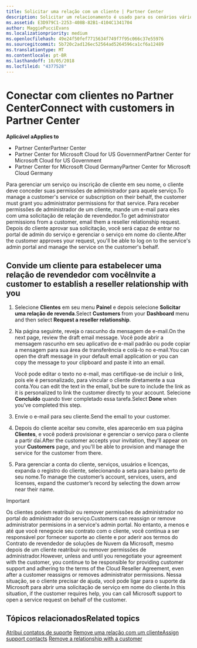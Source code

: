 ```yaml
---
title: Solicitar uma relação com um cliente | Partner Center
description: Solicitar um relacionamento é usado para os cenários vários parceiros e vários canais. Também será útil se um cliente remover seus privilégios de administrador e você precisar restaurá-los para fornecer provisionamento ou suporte.
ms.assetid: E3D979C1-2253-408B-82B1-4104C1341704
author: MaggiePucciEvans
ms.localizationpriority: medium
ms.openlocfilehash: 49e24f50fef7715634f749f7f95c066c37e55976
ms.sourcegitcommit: 5b720c2ad126ec52564ad5264596ca1cf6a12489
ms.translationtype: MT
ms.contentlocale: pt-BR
ms.lasthandoff: 10/05/2018
ms.locfileid: "4377528"
---
```

# <a name="connect-with-customers-in-partner-center"></a><span data-ttu-id="c0525-104">Conectar com clientes no Partner Center</span><span class="sxs-lookup"><span data-stu-id="c0525-104">Connect with customers in Partner Center</span></span>

**<span data-ttu-id="c0525-105">Aplicável a</span><span class="sxs-lookup"><span data-stu-id="c0525-105">Applies to</span></span>**

-  <span data-ttu-id="c0525-106">Partner Center</span><span class="sxs-lookup"><span data-stu-id="c0525-106">Partner Center</span></span>
-  <span data-ttu-id="c0525-107">Partner Center for Microsoft Cloud for US Government</span><span class="sxs-lookup"><span data-stu-id="c0525-107">Partner Center for Microsoft Cloud for US Government</span></span>
-  <span data-ttu-id="c0525-108">Partner Center for Microsoft Cloud Germany</span><span class="sxs-lookup"><span data-stu-id="c0525-108">Partner Center for Microsoft Cloud Germany</span></span>

<span data-ttu-id="c0525-109">Para gerenciar um serviço ou inscrição de cliente em seu nome, o cliente deve conceder suas permissões de administrador para aquele serviço.</span><span class="sxs-lookup"><span data-stu-id="c0525-109">To manage a customer's service or subscription on their behalf, the customer must grant you administrator permissions for that service.</span></span> <span data-ttu-id="c0525-110">Para receber permissões de administrador de um cliente, mande um e-mail para eles com uma solicitação de relação de revendedor.</span><span class="sxs-lookup"><span data-stu-id="c0525-110">To get administrator permissions from a customer, email them a reseller relationship request.</span></span> <span data-ttu-id="c0525-111">Depois do cliente aprovar sua solicitação, você será capaz de entrar no portal de admin do serviço e gerenciar o serviço em nome do cliente.</span><span class="sxs-lookup"><span data-stu-id="c0525-111">After the customer approves your request, you'll be able to log on to the service's admin portal and manage the service on the customer's behalf.</span></span> 

## <a name="invite-a-customer-to-establish-a-reseller-relationship-with-you"></a><span data-ttu-id="c0525-112">Convide um cliente para estabelecer uma relação de revendedor com você</span><span class="sxs-lookup"><span data-stu-id="c0525-112">Invite a customer to establish a reseller relationship with you</span></span>

1.  <span data-ttu-id="c0525-113">Selecione **Clientes** em seu menu **Painel** e depois selecione **Solicitar uma relação de revenda**.</span><span class="sxs-lookup"><span data-stu-id="c0525-113">Select **Customers** from your **Dashboard** menu and then select **Request a reseller relationship**.</span></span>

2.  <span data-ttu-id="c0525-114">Na página seguinte, reveja o rascunho da mensagem de e-mail.</span><span class="sxs-lookup"><span data-stu-id="c0525-114">On the next page, review the draft email message.</span></span> <span data-ttu-id="c0525-115">Você pode abrir a mensagem rascunho em seu aplicativo de e-mail padrão ou pode copiar a mensagem para sua área de transferência e colá-lo no e-mail.</span><span class="sxs-lookup"><span data-stu-id="c0525-115">You can open the draft message in your default email application or you can copy the message to your clipboard and paste it into an email.</span></span> 

    <span data-ttu-id="c0525-116">Você pode editar o texto no e-mail, mas certifique-se de incluir o link, pois ele é personalizado, para vincular o cliente diretamente a sua conta.</span><span class="sxs-lookup"><span data-stu-id="c0525-116">You can edit the text in the email, but be sure to include the link as it is personalized to link the customer directly to your account.</span></span> <span data-ttu-id="c0525-117">Selecione **Concluído** quando tiver completado essa tarefa.</span><span class="sxs-lookup"><span data-stu-id="c0525-117">Select **Done** when you’ve completed this step.</span></span>

3.  <span data-ttu-id="c0525-118">Envie o e-mail para seu cliente.</span><span class="sxs-lookup"><span data-stu-id="c0525-118">Send the email to your customer.</span></span>

4.  <span data-ttu-id="c0525-119">Depois do cliente aceitar seu convite, eles aparecerão em sua página **Clientes**, e você poderá provisionar e gerenciar o serviço para o cliente a partir daí.</span><span class="sxs-lookup"><span data-stu-id="c0525-119">After the customer accepts your invitation, they'll appear on your **Customers** page, and you'll be able to provision and manage the service for the customer from there.</span></span>

 
5.  <span data-ttu-id="c0525-120">Para gerenciar a conta do cliente, serviços, usuários e licenças, expanda o registro do cliente, selecionando a seta para baixo perto de seu nome.</span><span class="sxs-lookup"><span data-stu-id="c0525-120">To manage the customer’s account, services, users, and licenses, expand the customer’s record by selecting the down arrow near their name.</span></span>


> [!IMPORTANT]  
> <span data-ttu-id="c0525-121">Os clientes podem reatribuir ou remover permissões de administrador no portal do administrador do serviço.</span><span class="sxs-lookup"><span data-stu-id="c0525-121">Customers can reassign or remove administrator permisions in a service's admin portal.</span></span> <span data-ttu-id="c0525-122">No entanto, a menos e até que você renegocie seu contrato com o cliente, você continua a ser responsável por fornecer suporte ao cliente e por aderir aos termos do Contrato de revendedor de soluções de Nuvem da Microsoft, mesmo depois de um cliente reatribuir ou remover permissões de administrador.</span><span class="sxs-lookup"><span data-stu-id="c0525-122">However, unless and until you renegotiate your agreement with the customer, you continue to be responsible for providing customer support and adhering to the terms of the Cloud Reseller Agreement, even after a customer reassigns or removes administrator permissions.</span></span> <span data-ttu-id="c0525-123">Nessa situação, se o cliente precisar de ajuda, você pode ligar para o suporte da Microsoft para abrir uma solicitação de serviço em nome do cliente.</span><span class="sxs-lookup"><span data-stu-id="c0525-123">In this situation, if the customer requires help, you can call Microsoft support to open a service request on behalf of the customer.</span></span>

## <a name="related-topics"></a><span data-ttu-id="c0525-124">Tópicos relacionados</span><span class="sxs-lookup"><span data-stu-id="c0525-124">Related topics</span></span>

<span data-ttu-id="c0525-125">[Atribui contatos de suporte](assign-support-contacts.md)
[Remove uma relação com um cliente](remove-a-relationship.md)</span><span class="sxs-lookup"><span data-stu-id="c0525-125">[Assign support contacts](assign-support-contacts.md)
[Remove a relationship with a customer](remove-a-relationship.md)</span></span>